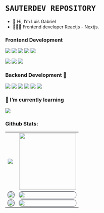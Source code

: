 <!-- ![163146163_122356169899544_6003355897426048525_n](https://user-images.githubusercontent.com/88288135/136866228-c80889e6-8f13-45e1-9f59-b0e36df07883.jpg) -->

# `SAUTERDEV REPOSITORY`
- 👋 Hi, I’m Luis Gabriel
- 🧑🏻‍💻 Frontend developer Reactjs - Nextjs.

### Frontend Development
 <p>
  <img src="https://img.shields.io/badge/React-20232A?style=for-the-badge&logo=react&logoColor=61DAFB">
  <img src="https://img.shields.io/badge/next.js-000000?style=for-the-badge&logo=nextdotjs&logoColor=white">
  <img src="https://img.shields.io/badge/JavaScript-F7DF1E?style=for-the-badge&logo=javascript&logoColor=black">
  <img src="https://img.shields.io/badge/typescript-1572B6?style=for-the-badge&logo=typescript&logoColor=white">
  <img src="https://img.shields.io/badge/Cypress-white?style=for-the-badge&logo=Cypress&logoColor=black">
 </p>
 <p>
  <img src="https://img.shields.io/badge/sass-cc6699?style=for-the-badge&logo=sass&logoColor=white">
  <img src="https://img.shields.io/badge/CSS3-1572B6?style=for-the-badge&logo=css3&logoColor=white">
  <img src="https://img.shields.io/badge/HTML5-E34F26?style=for-the-badge&logo=html5&logoColor=white">
 </P>

### Backend Development 📡
 <p>
  <img src="https://img.shields.io/badge/MongoDB-white?style=for-the-badge&logo=mongodb&logoColor=4EA94B">
  <img src="https://img.shields.io/badge/Express.js-000000?style=for-the-badge&logo=express&logoColor=white">
  <img src="https://img.shields.io/badge/Node.js-339933?style=for-the-badge&logo=nodedotjs&logoColor=white">
  <img src="https://img.shields.io/badge/mongoose-white?style=for-the-badge&logo=mongoose&logoColor=red">
  <img src="https://img.shields.io/badge/GraphQL-da0093?style=for-the-badge&logo=GraphQL&logoColor=white">
  <img src="https://img.shields.io/badge/jest-393536?style=for-the-badge&logo=jest&logoColor=c03b13">
 </p>

### 🌱 I’m currently learning
  <p>
    <img src="https://img.shields.io/badge/ReactNative-20232a?style=for-the-badge&logo=react&logoColor=5bc8e7">
  </p>

### Github Stats:

<table>
  <tr>
    <td valign="center"><img src="https://github-readme-stats.vercel.app/api/top-langs/?username=LuiSauter&theme=radical&card_width=450em)](https://github.com/LuiSauter/LuiSauter"/></td>
    <td valign="center"><img height="180em" src="https://github-readme-stats.vercel.app/api?username=LuiSauter&show_icons=true&hide_border=true&&count_private=true&include_all_commits=true&theme=radical&hide_stars=false" /></td>
  </tr>
 <tr>
  <td valign="center">
   <div style='max-height: 220px;outline: 1px solid #3f464f;border-radius: 0.5rem;overflow: hidden;position: relative;'>
    <img style='object-fit: cover;height: 100%;width: 100%;transform: scale(1.02)' src='https://github-readme-streak-stats.herokuapp.com/?user=LuiSauter&theme=react'/>
   </div>
  </td>
  <td valign="center">
   <div style='max-height: 220px;outline: 1px solid #3f464f;border-radius: 0.5rem;overflow: hidden;position: relative;'>
    <img style='object-fit: cover;height: 100%;width: 100%;transform: scale(1.02)' src='https://github-readme-stats.vercel.app/api?username=LuiSauter&theme=react'/>
   </div>
  </td>
 </tr>
 <tr>
  <td valign="center">
   <div style='max-height: 220px;outline: 1px solid #3f464f;border-radius: 0.5rem;overflow: hidden;position: relative;'>
    <img width='350px' style='object-fit: cover;height: 100%;width: 100%;transform: scale(1.02)' src='https://github-readme-stats.vercel.app/api/top-langs/?username=LuiSauter&layout=compact&theme=react'/>
  </div>
  </td>
  <td valign="center">
   <div style='max-height: 220px;outline: 1px solid #3f464f;border-radius: 0.5rem;overflow: hidden;position: relative;'>
    <img width='350px' style='object-fit: cover;height: 100%;width: 100%;transform: scale(1.02)' src='https://user-images.githubusercontent.com/88288135/136866329-82598cff-01e3-4371-acbb-d5adc33865a2.jpg'/>
   </div>
  </td>
</table>


<!---
LuiSauter/LuiSauter is a ✨ special ✨ repository because its `README.md` (this file) appears on your GitHub profile.
You can click the Preview link to take a look at your changes.
--->
